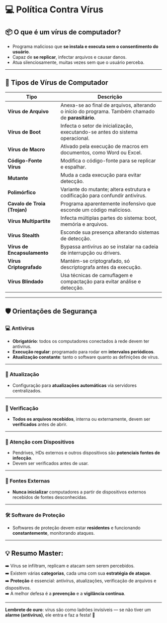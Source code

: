# &#x1F4BB; Política Contra Vírus

## &#x1F4E6; O que é um vírus de computador?

- Programa malicioso que **se instala e executa sem o consentimento do usuário**.
- Capaz de **se replicar**, infectar arquivos e causar danos.
- Atua silenciosamente, muitas vezes sem que o usuário perceba.

---

## &#x1F52C; Tipos de Vírus de Computador

| **Tipo** | **Descrição** |
| --- | --- |
| **Vírus de Arquivo** | Anexa-se ao final de arquivos, alterando o início do programa. Também chamado de **parasitário**. |
| **Vírus de Boot** | Infecta o setor de inicialização, executando-se antes do sistema operacional. |
| **Vírus de Macro** | Ativado pela execução de macros em documentos, como Word ou Excel. |
| **Código-Fonte Vírus** | Modifica o código-fonte para se replicar e espalhar. |
| **Mutante** | Muda a cada execução para evitar detecção. |
| **Polimórfico** | Variante do mutante; altera estrutura e codificação para confundir antivírus. |
| **Cavalo de Troia (Trojan)** | Programa aparentemente inofensivo que esconde um código malicioso. |
| **Vírus Multipartite** | Infecta múltiplas partes do sistema: boot, memória e arquivos. |
| **Vírus Stealth** | Esconde sua presença alterando sistemas de detecção. |
| **Vírus de Encapsulamento** | Bypassa antivírus ao se instalar na cadeia de interrupção ou drivers. |
| **Vírus Criptografado** | Mantém-se criptografado, só descriptografa antes da execução. |
| **Vírus Blindado** | Usa técnicas de camuflagem e compactação para evitar análise e detecção. |

---

## &#x1F6E1;&#xFE0F; Orientações de Segurança

### &#x1F4BB; Antivírus
- **Obrigatório**: todos os computadores conectados à rede devem ter antivírus.
- **Execução regular**: programado para rodar em **intervalos periódicos**.
- **Atualização constante**: tanto o software quanto as definições de vírus.

---

### &#x1F504; Atualização
- Configuração para **atualizações automáticas** via servidores centralizados.

---

### &#x1F50E; Verificação
- **Todos os arquivos recebidos**, interna ou externamente, devem ser **verificados** antes de abrir.

---

### &#x1F4BE; Atenção com Dispositivos
- Pendrives, HDs externos e outros dispositivos são **potenciais fontes de infecção**.
- Devem ser verificados antes de usar.

---

### &#x1F6AB; Fontes Externas
- **Nunca inicializar** computadores a partir de dispositivos externos recebidos de fontes desconhecidas.

---

### &#x1F6E0; Software de Proteção
- Softwares de proteção devem estar **residentes** e funcionando **constantemente**, monitorando ataques.

---

## &#x1F4A1; Resumo Master:
➡️ Vírus se infiltram, replicam e atacam sem serem percebidos.  
➡️ Existem várias **categorias**, cada uma com sua **estratégia de ataque**.  
➡️ **Proteção** é essencial: antivírus, atualizações, verificação de arquivos e dispositivos.  
➡️ A melhor defesa é a **prevenção** e a **vigilância contínua**.

---

**Lembrete de ouro**: vírus são como ladrões invisíveis — se não tiver um **alarme (antivírus)**, ele entra e faz a festa! &#x1F47B;
